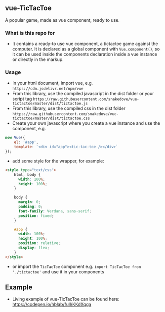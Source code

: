 ## vue-TicTacToe ##
A popular game, made as vue component, ready to use.

### What is this repo for ###
* It contains a ready-to use vue component, a tictactoe game against the computer. It is declared as a global component with `Vue.component()`, so it can be used inside the components declaration inside a vue instance or directly in the markup.

### Usage ###
* In your html document, import vue, e.g. `https://cdn.jsdelivr.net/npm/vue`
* From this library, use the compiled javascript in the dist folder or your script tag `https://raw.githubusercontent.com/snakedove/vue-tictactoe/master/dist/tictactoe.js`
* From this library, use the compiled css in the dist folder `https://raw.githubusercontent.com/snakedove/vue-tictactoe/master/dist/tictactoe.css`
* Create your own javascript where you create a vue instance and use the component, e.g.
```javascript
new Vue({
    el: '#app',
    template: `<div id="app"><tic-tac-toe /></div>`
});
```
* add some style for the wrapper, for example:
```html
<style type="text/css">
    html, body {
      width: 100%;
      height: 100%;
    }

    body {
      margin: 0;
      padding: 0;
      font-family: Verdana, sans-serif;
      position: fixed;
    }

    #app {
      width: 100%;
      height: 100%;
      position: relative;
      display: flex;
    }
</style>
```
* or import the `TicTacToe` component e.g. `import TicTacToe from './tictactoe'` and use it in your components

## Example ##
* Living example of vue-TicTacToe can be found here: https://codepen.io/hblab/full/KKdXqga
